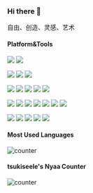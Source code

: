 ### Hi there 👋

自由、创造、灵感、艺术

#### Platform&Tools
[![](https://img.shields.io/badge/OS-Windows%2011-2376bc?style=flat-square&logo=windows&logoColor=white)](https://www.microsoft.com/windows/get-windows-11)
[![](https://img.shields.io/badge/OS-Manjaro%20KDE-3E883C?style=flat-square&logo=manjaro&logoColor=white)](https://manjaro.org/)

[![](https://img.shields.io/badge/-Visual%20Studio%20Code-007ACC?style=flat-square&logo=visual-studio-code&logoColor=white)](https://code.visualstudio.com/)
[![](https://img.shields.io/badge/-IntelliJ%20IDEA-black?style=flat-square&logo=intellijidea&logoColor=white)](https://www.jetbrains.com/idea/)
[![](https://img.shields.io/badge/-Android%20Studio%20-3DDC84?style=flat-square&logo=android-studio&logoColor=white)](https://developer.android.com/studio)

[![](https://img.shields.io/badge/-Kotlin-7F52FF?style=flat-square&logo=kotlin&logoColor=white)](https://kotlinlang.org/)
[![](https://img.shields.io/badge/-Java-007396?style=flat-square&logo=openjdk&logoColor=white)](https://openjdk.java.net/)
[![](https://img.shields.io/badge/-TypeScript-3178C6?style=flat-square&logo=typescript&logoColor=white)](https://www.typescriptlang.org/)
[![](https://img.shields.io/badge/-JavaScript-F7DF1E?style=flat-square&logo=javascript&logoColor=white)](https://www.ecma-international.org/)
[![](https://img.shields.io/badge/-Dart-0175C2?style=flat-square&logo=dart&logoColor=white)](https://dart.dev/)

[![](https://img.shields.io/badge/-Node.js-43853d?style=flat-square&logo=node.js&logoColor=ffffff)](https://nodejs.org/)
[![](https://img.shields.io/badge/-Vue.js-4FC08D?style=flat-square&logo=vue.js&logoColor=white)](https://vuejs.org/)
[![](https://img.shields.io/badge/-Nuxt.js-00DC82?style=flat-square&logo=nuxt.js&logoColor=white)](https://nuxtjs.org/)
[![](https://img.shields.io/badge/-Electron-47848F?style=flat-square&logo=electron&logoColor=ffffff)](https://www.electronjs.org/)
[![](https://img.shields.io/badge/-Spring-6DB33F?style=flat-square&logo=spring&logoColor=white)](https://spring.io/)
[![](https://img.shields.io/badge/-AndroidSDK-3DDC84?style=flat-square&logo=android&logoColor=white)](https://developer.android.com/)
[![](https://img.shields.io/badge/-Flutter-02569B?style=flat-square&logo=flutter&logoColor=white)](https://flutter.dev/)

[![](https://img.shields.io/badge/-MariaDB-003545?style=flat-square&logo=mariadb&logoColor=white)](https://www.mariadb.com/)
[![](https://img.shields.io/badge/-SQLite-003B57?style=flat-square&logo=sqlite&logoColor=white)](https://www.sqlite.com/)
[![](https://img.shields.io/badge/-NGINX-009639?style=flat-square&logo=nginx&logoColor=white)](https://nginx.org/)
[![](https://img.shields.io/badge/-Shell-FCC624?style=flat-square&logo=linux&logoColor=white)](https://www.sqlite.com/)
[![](https://img.shields.io/badge/-Git-f05032?style=flat-square&logo=git&logoColor=white)](https://git-scm.com/)
#### Most Used Languages
![counter](https://github-readme-stats.vercel.app/api/top-langs/?username=tsukiseele&theme=vue&layout=compact&langs_count=6&hide_title=true)
<!--- #### Github Stats --->
<!--- ![counter](https://github-readme-stats.vercel.app/api?username=tsukiseele&theme=vue&show_icons=true&include_all_commits=true&hide_title=true) --->

#### tsukiseele's Nyaa Counter
![counter](https://count.getloli.com/get/@tsukiseele?theme=rule34)
